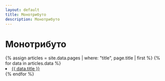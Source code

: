 ```yaml
---
layout: default
title: Монотрибуто
description: Монотрибуто
---
```

# Монотрибуто

<ul-x>
  {% assign articles = site.data.pages | where: "title", page.title | first %}
	{% for data in articles.data %}
      <li>
  		<a href="{{ data.link | relative_url }}">{{ data.title }}</a>
      </li>
	{% endfor %}
</ul-x>
